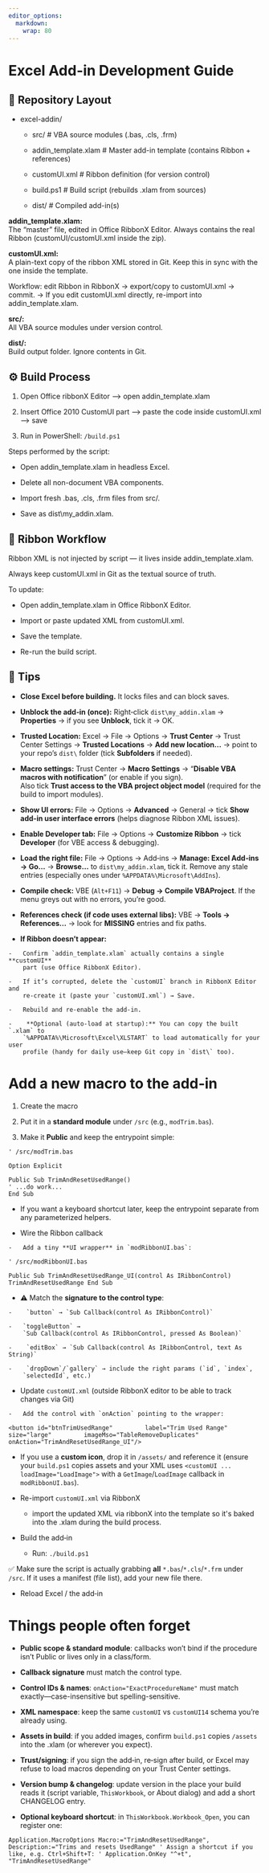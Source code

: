 ```yaml
---
editor_options: 
  markdown: 
    wrap: 80
---
```


# Excel Add-in Development Guide

## 📂 Repository Layout

-   excel-addin/

    -   src/ \# VBA source modules (.bas, .cls, .frm)

    -   addin_template.xlam \# Master add-in template (contains Ribbon +
        references)

    -   customUI.xml \# Ribbon definition (for version control)

    -   build.ps1 \# Build script (rebuilds .xlam from sources)

    -   dist/ \# Compiled add-in(s)

**addin_template.xlam:**\
The “master” file, edited in Office RibbonX Editor. Always contains the real
Ribbon (customUI/customUI.xml inside the zip).

**customUI.xml:**\
A plain-text copy of the ribbon XML stored in Git. Keep this in sync with the
one inside the template.

Workflow: edit Ribbon in RibbonX → export/copy to customUI.xml → commit. → If
you edit customUI.xml directly, re-import into addin_template.xlam.

**src/:**\
All VBA source modules under version control.

**dist/:**\
Build output folder. Ignore contents in Git.

## ⚙️ Build Process

1.  Open Office ribbonX Editor –\> open addin_template.xlam

2.  Insert Office 2010 CustomUI part –\> paste the code inside customUI.xml –\>
    save

3.  Run in PowerShell: `/build.ps1`

Steps performed by the script:

-   Open addin_template.xlam in headless Excel.

-   Delete all non-document VBA components.

-   Import fresh .bas, .cls, .frm files from src/.

-   Save as dist\my\_addin.xlam.

## 🎨 Ribbon Workflow

Ribbon XML is not injected by script — it lives inside addin_template.xlam.

Always keep customUI.xml in Git as the textual source of truth.

To update:

-   Open addin_template.xlam in Office RibbonX Editor.

-   Import or paste updated XML from customUI.xml.

-   Save the template.

-   Re-run the build script.

## 🚀 Tips

-   **Close Excel before building.** It locks files and can block saves.

<!-- -->

-   **Unblock the add‑in (once):** Right‑click `dist\my_addin.xlam` →
    **Properties** → if you see **Unblock**, tick it → OK.

-   **Trusted Location:** Excel → File → Options → **Trust Center** → Trust
    Center Settings → **Trusted Locations** → **Add new location…** → point to
    your repo’s `dist\` folder (tick **Subfolders** if needed).

<!-- -->

-   **Macro settings:** Trust Center → **Macro Settings** → “**Disable VBA
    macros with notification**” (or enable if you sign).\
    Also tick **Trust access to the VBA project object model** (required for the
    build to import modules).

<!-- -->

-   **Show UI errors:** File → Options → **Advanced** → General → tick **Show
    add‑in user interface errors** (helps diagnose Ribbon XML issues).

<!-- -->

-   **Enable Developer tab:** File → Options → **Customize Ribbon** → tick
    **Developer** (for VBE access & debugging).

<!-- -->

-   **Load the right file:** File → Options → Add‑ins → **Manage: Excel Add‑ins
    → Go…** → **Browse…** to `dist\my_addin.xlam`, tick it. Remove any stale
    entries (especially ones under `%APPDATA%\Microsoft\AddIns`).

<!-- -->

-   **Compile check:** VBE (`Alt+F11`) → **Debug → Compile VBAProject**. If the
    menu greys out with no errors, you’re good.

-   **References check (if code uses external libs):** VBE → **Tools →
    References…** → look for **MISSING** entries and fix paths.

<!-- -->

-   **If Ribbon doesn’t appear:**

```         
-   Confirm `addin_template.xlam` actually contains a single **customUI**
    part (use Office RibbonX Editor).

-   If it’s corrupted, delete the `customUI` branch in RibbonX Editor and
    re‑create it (paste your `customUI.xml`) → Save.

-   Rebuild and re‑enable the add‑in.

-    **Optional (auto‑load at startup):** You can copy the built `.xlam` to
    `%APPDATA%\Microsoft\Excel\XLSTART` to load automatically for your user
    profile (handy for daily use—keep Git copy in `dist\` too).
```

# Add a new macro to the add‑in

1.  Create the macro

2.  Put it in a **standard module** under `/src` (e.g., `modTrim.bas`).

3.  Make it **Public** and keep the entrypoint simple:

```         
' /src/modTrim.bas 

Option Explicit  

Public Sub TrimAndResetUsedRange()     
' ...do work... 
End Sub 
```

-   If you want a keyboard shortcut later, keep the entrypoint separate from any
    parameterized helpers.

-   Wire the Ribbon callback

```         
-   Add a tiny **UI wrapper** in `modRibbonUI.bas`:
```

```         
' /src/modRibbonUI.bas 

Public Sub TrimAndResetUsedRange_UI(control As IRibbonControl)     
TrimAndResetUsedRange End Sub 
```

-   ⚠️ Match the **signature to the control type**:

```         
-    `button` → `Sub Callback(control As IRibbonControl)`

-   `toggleButton` →
    `Sub Callback(control As IRibbonControl, pressed As Boolean)`

-    `editBox` → `Sub Callback(control As IRibbonControl, text As String)`

-    `dropDown`/`gallery` → include the right params (`id`, `index`,
    `selectedId`, etc.)
```

-   Update `customUI.xml` (outside RibbonX editor to be able to track changes
    via Git)

```         
-   Add the control with `onAction` pointing to the wrapper:
```

```         
<button id="btnTrimUsedRange"         label="Trim Used Range"         size="large"         imageMso="TableRemoveDuplicates"         onAction="TrimAndResetUsedRange_UI"/> 
```

-   If you use a **custom icon**, drop it in `/assets/` and reference it (ensure
    your `build.ps1` copies assets and your XML uses
    `<customUI ... loadImage="LoadImage">` with a `GetImage`/`LoadImage`
    callback in `modRibbonUI.bas`).

-   Re-import `customUI.xml` via RibbonX

    -   import the updated XML via ribbonX into the template so it's baked into
        the .xlam during the build process.

-   Build the add‑in

    -   Run: `./build.ps1`

✅ Make sure the script is actually grabbing **all** `*.bas`/`*.cls`/`*.frm`
under `/src`. If it uses a manifest (file list), add your new file there.

-   Reload Excel / the add‑in

# Things people often forget

-   **Public scope & standard module**: callbacks won’t bind if the procedure
    isn’t Public or lives only in a class/form.

-   **Callback signature** must match the control type.

-   **Control IDs & names**: `onAction="ExactProcedureName"` must match
    exactly—case-insensitive but spelling-sensitive.

-   **XML namespace**: keep the same `customUI` vs `customUI14` schema you’re
    already using.

-   **Assets in build**: if you added images, confirm `build.ps1` copies
    `/assets` into the .xlam (or wherever you expect).

-   **Trust/signing**: if you sign the add‑in, re‑sign after build, or Excel may
    refuse to load macros depending on your Trust Center settings.

-   **Version bump & changelog**: update version in the place your build reads
    it (script variable, `ThisWorkbook`, or About dialog) and add a short
    CHANGELOG entry.

-   **Optional keyboard shortcut**: in `ThisWorkbook.Workbook_Open`, you can
    register one:

```         
Application.MacroOptions Macro:="TrimAndResetUsedRange", Description:="Trims and resets UsedRange" ' Assign a shortcut if you like, e.g. Ctrl+Shift+T: ' Application.OnKey "^+t", "TrimAndResetUsedRange" 
```
